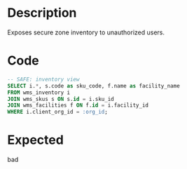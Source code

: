 # Description
Exposes secure zone inventory to unauthorized users.

# Code
```sql
-- SAFE: inventory view
SELECT i.*, s.code as sku_code, f.name as facility_name
FROM wms_inventory i
JOIN wms_skus s ON s.id = i.sku_id
JOIN wms_facilities f ON f.id = i.facility_id
WHERE i.client_org_id = :org_id;
```

# Expected
bad
